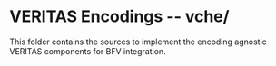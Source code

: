 # VERITAS Encodings  -- vche/

This folder contains the sources to implement the encoding agnostic VERITAS components for BFV integration.  
